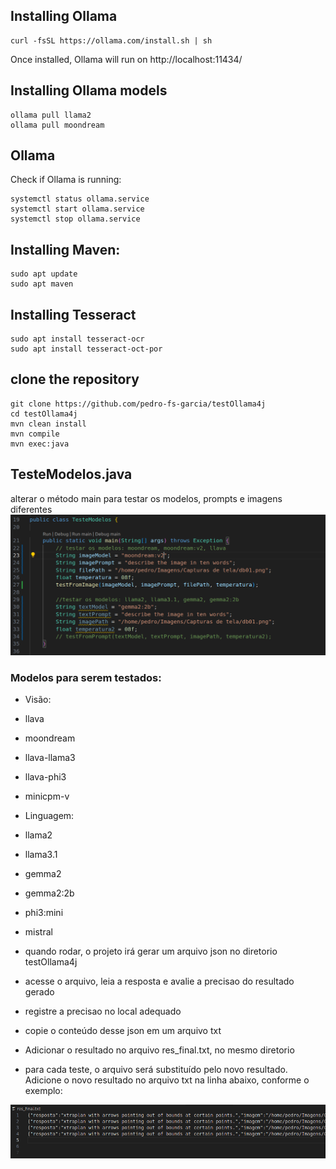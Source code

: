 ## Installing Ollama
```
curl -fsSL https://ollama.com/install.sh | sh
```
Once installed, Ollama will run on http://localhost:11434/

## Installing Ollama models
```
ollama pull llama2
ollama pull moondream
```

## Ollama
Check if Ollama is running:
```
systemctl status ollama.service
systemctl start ollama.service
systemctl stop ollama.service
```


## Installing Maven:
```
sudo apt update
sudo apt maven
```

## Installing Tesseract
```
sudo apt install tesseract-ocr
sudo apt install tesseract-oct-por
```

## clone the repository

```
git clone https://github.com/pedro-fs-garcia/testOllama4j
cd testOllama4j
mvn clean install
mvn compile
mvn exec:java
```

## TesteModelos.java
alterar o método main para testar os modelos, prompts e imagens diferentes
![main](/main.png)

### Modelos para serem testados:
- Visão:
 - llava
 - moondream
 - llava-llama3
 - llava-phi3
 - minicpm-v

- Linguagem:
 - llama2
 - llama3.1
 - gemma2
 - gemma2:2b
 - phi3:mini
 - mistral

- quando rodar, o projeto irá gerar um arquivo json no diretorio testOllama4j
- acesse o arquivo, leia a resposta e avalie a precisao do resultado gerado
- registre a precisao no local adequado
- copie o conteúdo desse json em um arquivo txt
- Adicionar o resultado no arquivo res_final.txt, no mesmo diretorio
- para cada teste, o arquivo será substituído pelo novo resultado. Adicione o novo resultado no arquivo txt na linha abaixo, conforme o exemplo:

![txt_exemplo](/txt_exemplo.png)

